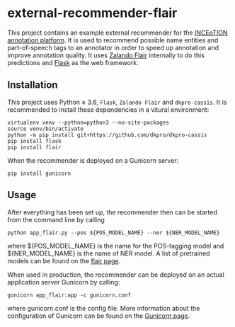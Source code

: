 # external-recommender-flair
This project contains an example external recommender for the [INCEpTION annotation platform](https://inception-project.github.io). It is used to recommend possible name entities and part-of-speech tags to an annotator in order to speed up annotation and improve annotation quality. It uses [Zalando Flair](https://github.com/zalandoresearch/flair) internally to do this predictions and [Flask](http://flask.pocoo.org) as the web framework.
## Installation
This project uses Python ≥ 3.6, `Flask`, `Zalando Flair` and `dkpro-cassis`. It is recommended to install these dependencies in a vitural environment:

    virtualenv venv --python=python3 --no-site-packages
    source venv/bin/activate
    python -m pip install git+https://github.com/dkpro/dkpro-cassis
    pip install flask
    pip install flair

When the recommender is deployed on a Gunicorn server:

    pip install gunicorn

## Usage
After everything has been set up, the recommender then can be started from the command line by calling

    python app_flair.py --pos ${POS_MODEL_NAME} --ner ${NER_MODEL_NAME}

where ${POS_MODEL_NAME} is the name for the POS-tagging model and ${NER_MODEL_NAME} is the name of NER model. A list of pretrained models can be found on the [flair page](https://github.com/zalandoresearch/flair/blob/master/resources/docs/TUTORIAL_2_TAGGING.md).

When used in production, the recommender can be deployed on an actual application server Gunicorn by calling:

    gunicorn app_flair:app -c gunicorn.conf

where gunicorn.conf is the config file. More information about the configuration of Gunicorn can be found on the [Gunicorn page](http://docs.gunicorn.org/en/stable/settings.html#config-file).
